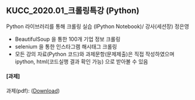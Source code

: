 ## KUCC_2020.01_크롤링특강 (Python)
Python 라이브러리를 통해 크롤링 실습 (IPython Notebook)/ 강사(세션장) 정은영  
- BeautifulSoup 을 통한 100개 기업 정보 크롤링 
- selenium 을 통한 인스타그램 해시태그 크롤링  
- 모든 강의 자료(Python 코드)와 과제문항(문제제출)은 직접 작성하였으며 ipython, html(코드실행 결과 확인 가능) 으로 받아볼 수 있음 

#### [과제]
과제(pdf): ([Download](크롤링_과제.pdf))
